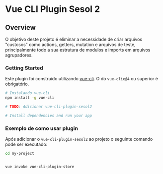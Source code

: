# Vue CLI Plugin Sesol 2


## Overview

O objetivo deste projeto é eliminar a necessidade de criar arquivos "custosos" como actions, getters, mutation e arquivos de teste, principalmente todo a sua estrutura de modulos e imports em arquivos agrupadores.


### Getting Started

Este plugin foi construído utilizando [vue-cli](https://github.com/vuejs/vue-cli). O do `vue-clie@4` ou superior é obrigatório.


```bash
# Instalando vue-cli 
npm install -g vue-cli

# TODO: Adicionar vue-cli-plugin-sesol2

# Install dependencies and run your app

```

### Exemplo de como usar plugin

Após adicionar o `vue-cli-plugin-sesol2` ao projeto o seguinte comando pode ser executado:

```bash
cd my-project


vue invoke vue-cli-plugin-store
```
